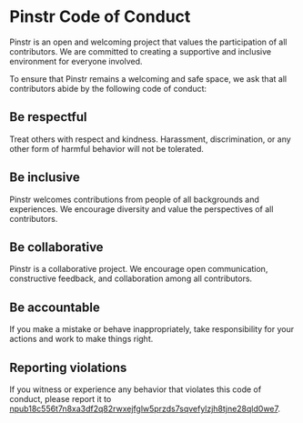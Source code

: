 # **Pinstr Code of Conduct**

Pinstr is an open and welcoming project that values the participation of all contributors. We are committed to creating a supportive and inclusive environment for everyone involved.

To ensure that Pinstr remains a welcoming and safe space, we ask that all contributors abide by the following code of conduct:

## **Be respectful**

Treat others with respect and kindness. Harassment, discrimination, or any other form of harmful behavior will not be tolerated.

## **Be inclusive**

Pinstr welcomes contributions from people of all backgrounds and experiences. We encourage diversity and value the perspectives of all contributors.

## **Be collaborative**

Pinstr is a collaborative project. We encourage open communication, constructive feedback, and collaboration among all contributors.

## **Be accountable**

If you make a mistake or behave inappropriately, take responsibility for your actions and work to make things right.

## **Reporting violations**

If you witness or experience any behavior that violates this code of conduct, please report it to [npub18c556t7n8xa3df2q82rwxejfglw5przds7sqvefylzjh8tjne28qld0we7](https://nostribe.com/profile/npub18c556t7n8xa3df2q82rwxejfglw5przds7sqvefylzjh8tjne28qld0we7).
